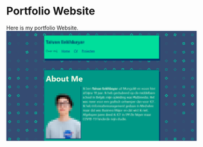 # Portfolio Website
Here is my portfolio Website.
![alt Website Demo](https://github.com/mazaalai/Portfolio_Website/blob/main/website_demo.png?raw=true)
